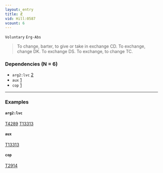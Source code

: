 ```yaml
---
layout: entry
title: རྗེ་
vid: Hill:0587
vcount: 6
---
```

`Voluntary` `Erg-Abs`
> To change, barter, to give or take in exchange CD\.
 To exchange, change DK\.
 To exchange DS\.
 To exchange, to change TC\.

### Dependencies (N = 6)
* `arg2:lvc` [2](#arg2lvc)
* `aux` [1](#aux)
* `cop` [1](#cop)

---

### Examples




#### <a name='arg2lvc'>`arg2:lvc`</a>

<a target='blank' href='http://tibetanverbs.soas.ac.uk/~badw/#/mdzangs_blun/134a?focus=T4289'>T4289</a> <a target='blank' href='http://tibetanverbs.soas.ac.uk/~badw/#/mila/029b?focus=T13313'>T13313</a>

#### <a name='aux'>`aux`</a>

<a target='blank' href='http://tibetanverbs.soas.ac.uk/~badw/#/mila/029b?focus=T13313'>T13313</a>

#### <a name='cop'>`cop`</a>

<a target='blank' href='http://tibetanverbs.soas.ac.uk/~badw/#/mila/015a?focus=T2914'>T2914</a>
